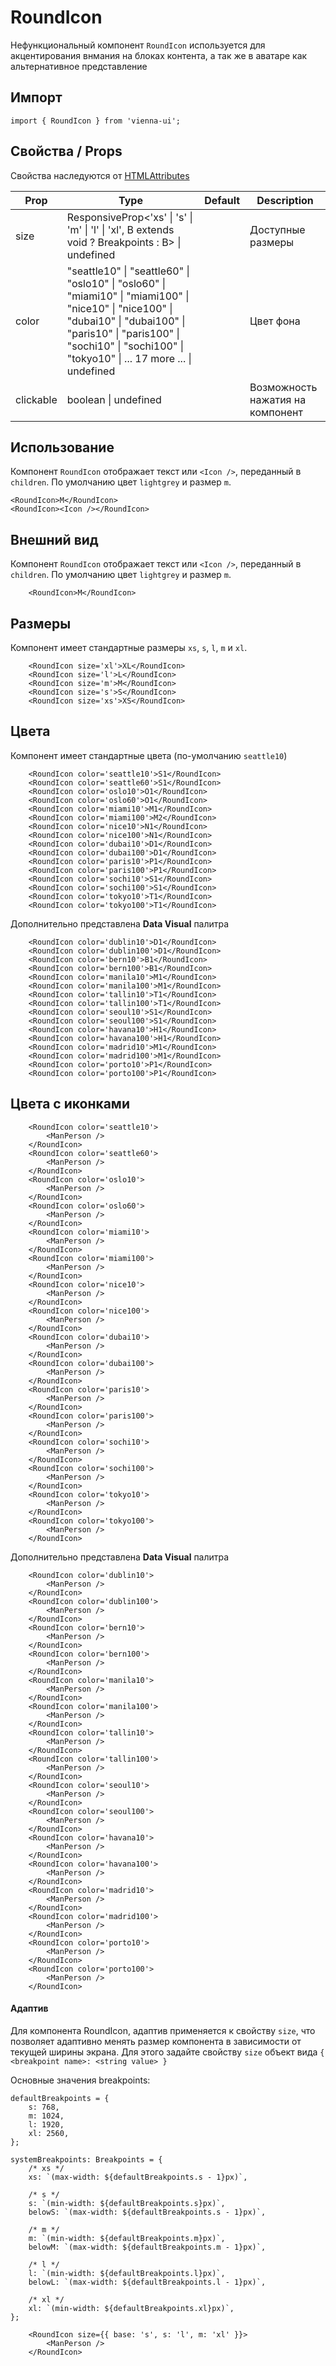 # RoundIcon

Нефункциональный компонент `RoundIcon` используется для акцентирования внмания на блоках контента, а так же в аватаре как альтернативное представление

## Импорт

```
import { RoundIcon } from 'vienna-ui';
```

## Свойства / Props

Свойства наследуются от [HTMLAttributes<HTMLDivElement>](https://github.com/DefinitelyTyped/DefinitelyTyped/blob/master/types/react/index.d.ts#L1746)

| Prop | Type | Default | Description |
| --- | --- | --- | --- |
| size | ResponsiveProp<'xs' \| 's' \| 'm' \| 'l' \| 'xl', B extends void ? Breakpoints : B> \| undefined |  | Доступные размеры |
| color | "seattle10" \| "seattle60" \| "oslo10" \| "oslo60" \| "miami10" \| "miami100" \| "nice10" \| "nice100" \| "dubai10" \| "dubai100" \| "paris10" \| "paris100" \| "sochi10" \| "sochi100" \| "tokyo10" \| ... 17 more ... \| undefined | | Цвет фона |
| clickable | boolean \| undefined |  | Возможность нажатия на компонент |

## Использование

Компонент `RoundIcon` отображает текст или `<Icon />`, переданный в `children`. По умолчанию цвет `lightgrey` и размер `m`.

```
<RoundIcon>M</RoundIcon>
<RoundIcon><Icon /></RoundIcon>
```

## Внешний вид

Компонент `RoundIcon` отображает текст или `<Icon />`, переданный в `children`. По умолчанию цвет `lightgrey` и размер `m`.

```
    <RoundIcon>M</RoundIcon>
```

## Размеры

Компонент имеет стандартные размеры `xs`, `s`, `l`, `m` и `xl`.

```
    <RoundIcon size='xl'>XL</RoundIcon>
    <RoundIcon size='l'>L</RoundIcon>
    <RoundIcon size='m'>M</RoundIcon>
    <RoundIcon size='s'>S</RoundIcon>
    <RoundIcon size='xs'>XS</RoundIcon>
```

## Цвета

Компонент имеет стандартные цвета (по-умолчанию `seattle10`)

```
    <RoundIcon color='seattle10'>S1</RoundIcon>
    <RoundIcon color='seattle60'>S1</RoundIcon>
    <RoundIcon color='oslo10'>O1</RoundIcon>
    <RoundIcon color='oslo60'>O1</RoundIcon>
    <RoundIcon color='miami10'>M1</RoundIcon>
    <RoundIcon color='miami100'>M2</RoundIcon>
    <RoundIcon color='nice10'>N1</RoundIcon>
    <RoundIcon color='nice100'>N1</RoundIcon>
    <RoundIcon color='dubai10'>D1</RoundIcon>
    <RoundIcon color='dubai100'>D1</RoundIcon>
    <RoundIcon color='paris10'>P1</RoundIcon>
    <RoundIcon color='paris100'>P1</RoundIcon>
    <RoundIcon color='sochi10'>S1</RoundIcon>
    <RoundIcon color='sochi100'>S1</RoundIcon>
    <RoundIcon color='tokyo10'>T1</RoundIcon>
    <RoundIcon color='tokyo100'>T1</RoundIcon>
```

Дополнительно представлена **Data Visual** палитра

```
    <RoundIcon color='dublin10'>D1</RoundIcon>
    <RoundIcon color='dublin100'>D1</RoundIcon>
    <RoundIcon color='bern10'>B1</RoundIcon>
    <RoundIcon color='bern100'>B1</RoundIcon>
    <RoundIcon color='manila10'>M1</RoundIcon>
    <RoundIcon color='manila100'>M1</RoundIcon>
    <RoundIcon color='tallin10'>T1</RoundIcon>
    <RoundIcon color='tallin100'>T1</RoundIcon>
    <RoundIcon color='seoul10'>S1</RoundIcon>
    <RoundIcon color='seoul100'>S1</RoundIcon>
    <RoundIcon color='havana10'>H1</RoundIcon>
    <RoundIcon color='havana100'>H1</RoundIcon>
    <RoundIcon color='madrid10'>M1</RoundIcon>
    <RoundIcon color='madrid100'>M1</RoundIcon>
    <RoundIcon color='porto10'>P1</RoundIcon>
    <RoundIcon color='porto100'>P1</RoundIcon>
```

## Цвета с иконками

```
    <RoundIcon color='seattle10'>
        <ManPerson />
    </RoundIcon>
    <RoundIcon color='seattle60'>
        <ManPerson />
    </RoundIcon>
    <RoundIcon color='oslo10'>
        <ManPerson />
    </RoundIcon>
    <RoundIcon color='oslo60'>
        <ManPerson />
    </RoundIcon>
    <RoundIcon color='miami10'>
        <ManPerson />
    </RoundIcon>
    <RoundIcon color='miami100'>
        <ManPerson />
    </RoundIcon>
    <RoundIcon color='nice10'>
        <ManPerson />
    </RoundIcon>
    <RoundIcon color='nice100'>
        <ManPerson />
    </RoundIcon>
    <RoundIcon color='dubai10'>
        <ManPerson />
    </RoundIcon>
    <RoundIcon color='dubai100'>
        <ManPerson />
    </RoundIcon>
    <RoundIcon color='paris10'>
        <ManPerson />
    </RoundIcon>
    <RoundIcon color='paris100'>
        <ManPerson />
    </RoundIcon>
    <RoundIcon color='sochi10'>
        <ManPerson />
    </RoundIcon>
    <RoundIcon color='sochi100'>
        <ManPerson />
    </RoundIcon>
    <RoundIcon color='tokyo10'>
        <ManPerson />
    </RoundIcon>
    <RoundIcon color='tokyo100'>
        <ManPerson />
    </RoundIcon>
```

Дополнительно представлена **Data Visual** палитра

```
    <RoundIcon color='dublin10'>
        <ManPerson />
    </RoundIcon>
    <RoundIcon color='dublin100'>
        <ManPerson />
    </RoundIcon>
    <RoundIcon color='bern10'>
        <ManPerson />
    </RoundIcon>
    <RoundIcon color='bern100'>
        <ManPerson />
    </RoundIcon>
    <RoundIcon color='manila10'>
        <ManPerson />
    </RoundIcon>
    <RoundIcon color='manila100'>
        <ManPerson />
    </RoundIcon>
    <RoundIcon color='tallin10'>
        <ManPerson />
    </RoundIcon>
    <RoundIcon color='tallin100'>
        <ManPerson />
    </RoundIcon>
    <RoundIcon color='seoul10'>
        <ManPerson />
    </RoundIcon>
    <RoundIcon color='seoul100'>
        <ManPerson />
    </RoundIcon>
    <RoundIcon color='havana10'>
        <ManPerson />
    </RoundIcon>
    <RoundIcon color='havana100'>
        <ManPerson />
    </RoundIcon>
    <RoundIcon color='madrid10'>
        <ManPerson />
    </RoundIcon>
    <RoundIcon color='madrid100'>
        <ManPerson />
    </RoundIcon>
    <RoundIcon color='porto10'>
        <ManPerson />
    </RoundIcon>
    <RoundIcon color='porto100'>
        <ManPerson />
    </RoundIcon>
```

#### Адаптив

Для компонента RoundIcon, адаптив применяется к свойству `size`, что позволяет адаптивно менять размер компонента в зависимости от текущей ширины экрана. Для этого задайте свойству `size` объект вида `{ <breakpoint name>: <string value> }`

Основные значения breakpoints:

```
defaultBreakpoints = {
    s: 768,
    m: 1024,
    l: 1920,
    xl: 2560,
};

systemBreakpoints: Breakpoints = {
    /* xs */
    xs: `(max-width: ${defaultBreakpoints.s - 1}px)`,

    /* s */
    s: `(min-width: ${defaultBreakpoints.s}px)`,
    belowS: `(max-width: ${defaultBreakpoints.s - 1}px)`,

    /* m */
    m: `(min-width: ${defaultBreakpoints.m}px)`,
    belowM: `(max-width: ${defaultBreakpoints.m - 1}px)`,

    /* l */
    l: `(min-width: ${defaultBreakpoints.l}px)`,
    belowL: `(max-width: ${defaultBreakpoints.l - 1}px)`,

    /* xl */
    xl: `(min-width: ${defaultBreakpoints.xl}px)`,
};
```

```
    <RoundIcon size={{ base: 's', s: 'l', m: 'xl' }}>
        <ManPerson />
    </RoundIcon>
```
